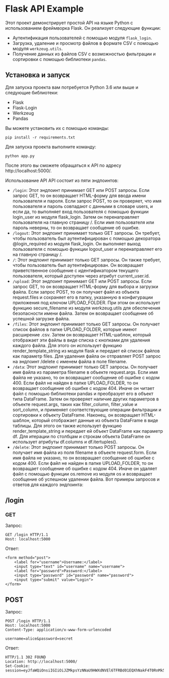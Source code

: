 # Flask API Example

Этот проект демонстрирует простой API на языке Python с использованием фреймворка Flask. Он реализует следующие функции:

- Аутентификация пользователей с помощью модуля `flask_login`.
- Загрузка, удаление и просмотр файлов в формате CSV с помощью модуля `werkzeug.utils`.
- Получение данных из файлов CSV с возможностью фильтрации и сортировки с помощью библиотеки `pandas`.

## Установка и запуск

Для запуска проекта вам потребуется Python 3.6 или выше и следующие библиотеки:

- Flask
- Flask-Login
- Werkzeug
- Pandas

Вы можете установить их с помощью команды:
```
pip install -r requirements.txt
```

Для запуска проекта выполните команду:
```
python app.py
```
После этого вы сможете обращаться к API по адресу http://localhost:5000/.

Использование API
API состоит из пяти эндпоинтов:

- ```/login```: Этот эндпоинт принимает GET или POST запросы. Если запрос GET, то он возвращает HTML-форму для ввода имени пользователя и пароля. Если запрос POST, то он проверяет, что имя пользователя и пароль совпадают с данными в словаре users, и если да, то выполняет вход пользователя с помощью функции login_user из модуля flask_login. Затем он перенаправляет пользователя на главную страницу /. Если имя пользователя или пароль неверны, то он возвращает сообщение об ошибке.
- ```/logout```: Этот эндпоинт принимает только GET запросы. Он требует, чтобы пользователь был аутентифицирован с помощью декоратора @login_required из модуля flask_login. Он выполняет выход пользователя с помощью функции logout_user и перенаправляет его на главную страницу /.
- ```/```: Этот эндпоинт принимает только GET запросы. Он также требует, чтобы пользователь был аутентифицирован. Он возвращает приветственное сообщение с идентификатором текущего пользователя, который доступен через атрибут current_user.id.
- ```/upload```: Этот эндпоинт принимает GET или POST запросы. Если запрос GET, то он возвращает HTML-форму для выбора и загрузки файла. Если запрос POST, то он получает файл из объекта request.files и сохраняет его в папку, указанную в конфигурации приложения под ключом UPLOAD_FOLDER. При этом он использует функцию secure_filename из модуля werkzeug.utils для обеспечения безопасности имени файла. Затем он возвращает сообщение об успешной загрузке файла.
- ```/files```: Этот эндпоинт принимает только GET запросы. Он получает список файлов в папке UPLOAD_FOLDER, которые имеют расширение .csv. Затем он возвращает HTML-шаблон, который отображает эти файлы в виде списка с кнопками для удаления каждого файла. Для этого он использует функцию render_template_string из модуля flask и передает ей список файлов как параметр files. Для удаления файла он отправляет POST запрос на эндпоинт /delete с именем файла в поле filename.
- ```/data```: Этот эндпоинт принимает только GET запросы. Он получает имя файла из параметра filename в объекте request.args. Если имя файла не указано, то он возвращает сообщение об ошибке с кодом 400. Если файл не найден в папке UPLOAD_FOLDER, то он возвращает сообщение об ошибке с кодом 404. Иначе он читает файл с помощью библиотеки pandas и преобразует его в объект типа DataFrame. Затем он проверяет наличие других параметров в объекте request.args, таких как filter_column, filter_value и sort_column, и применяет соответствующие операции фильтрации и сортировки к объекту DataFrame. Наконец, он возвращает HTML-шаблон, который отображает данные из объекта DataFrame в виде таблицы. Для этого он также использует функцию render_template_string и передает ей объект DataFrame как параметр df. Для итерации по столбцам и строкам объекта DataFrame он использует атрибуты df.columns и df.itertuples().
- ```/delete```: Этот эндпоинт принимает только POST запросы. Он получает имя файла из поля filename в объекте request.form. Если имя файла не указано, то он возвращает сообщение об ошибке с кодом 400. Если файл не найден в папке UPLOAD_FOLDER, то он возвращает сообщение об ошибке с кодом 404. Иначе он удаляет файл с помощью функции os.remove из модуля os и возвращает сообщение об успешном удалении файла.
Вот примеры запросов и ответов для каждого эндпоинта:

## /login
### GET
Запрос:
```
GET /login HTTP/1.1
Host: localhost:5000
```
Ответ:
```
<form method="post">
    <label for="username">Username:</label>
    <input type="text" id="username" name="username">
    <label for="password">Password:</label>
    <input type="password" id="password" name="password">
    <input type="submit" value="Login">
</form>
```
## POST
Запрос:
```
POST /login HTTP/1.1
Host: localhost:5000
Content-Type: application/x-www-form-urlencoded

username=alice&password=secret
```
Ответ:
```
HTTP/1.1 302 FOUND
Location: http://localhost:5000/
Set-Cookie: session=eyJfaWQiOnsiIGIiOiJZMkpsYzNNaU9HWXdNVEl6TFRBd01EQXhNakF4T0RnMk5qQXhOekUwT0RZPSJ9fQ.X9x2Lg.w8y3fK7
```
